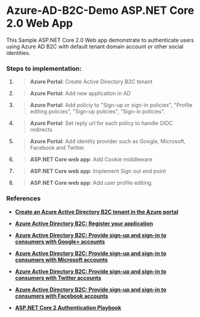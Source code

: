 # Azure-AD-B2C-Demo ASP.NET Core 2.0 Web App

This Sample ASP.NET Core 2.0 Web app demonstrate to authenticate users using Azure AD B2C with default tenant domain account or other social identities. 

### Steps to implementation:
1. > **Azure Portal**: Create Active Directory B2C tenant
2. > **Azure Portal**: Add new application in AD
3. > **Azure Portal**: Add policiy to "Sign-up or sign-in policies", "Profile editing policies", "Sign-up policies", "Sign-in policies". 
4. > **Azure Portal**: Set reply url for each policy to handle OIDC redirects
5. > **Azure Portal**: Add identity provider such as Google, Microsoft, Facebook and Twitter.
6. > **ASP.NET Core web app**: Add Cookie middleware
7. > **ASP.NET Core web app**: Implement Sign out end point
8. > **ASP.NET Core web app**: Add user profile editing. 


### References
* **[Create an Azure Active Directory B2C tenant in the Azure portal](https://docs.microsoft.com/en-us/azure/active-directory-b2c/active-directory-b2c-get-started)**

* **[Azure Active Directory B2C: Register your application](https://docs.microsoft.com/en-us/azure/active-directory-b2c/active-directory-b2c-app-registration)**
* **[Azure Active Directory B2C: Provide sign-up and sign-in to consumers with Google+ accounts](https://docs.microsoft.com/en-us/azure/active-directory-b2c/active-directory-b2c-setup-goog-app)** 
* **[Azure Active Directory B2C: Provide sign-up and sign-in to consumers with Microsoft accounts](https://docs.microsoft.com/en-us/azure/active-directory-b2c/active-directory-b2c-setup-msa-app)** 
* **[Azure Active Directory B2C: Provide sign-up and sign-in to consumers with Twitter accounts](https://docs.microsoft.com/en-us/azure/active-directory-b2c/active-directory-b2c-setup-twitter-app)** 
* **[Azure Active Directory B2C: Provide sign-up and sign-in to consumers with Facebook accounts](https://docs.microsoft.com/en-us/azure/active-directory-b2c/active-directory-b2c-setup-fb-app)** 
* **[ASP.NET Core 2 Authentication Playbook](https://app.pluralsight.com/library/courses/aspnet-core-identity-management-playbook/table-of-contents)** 